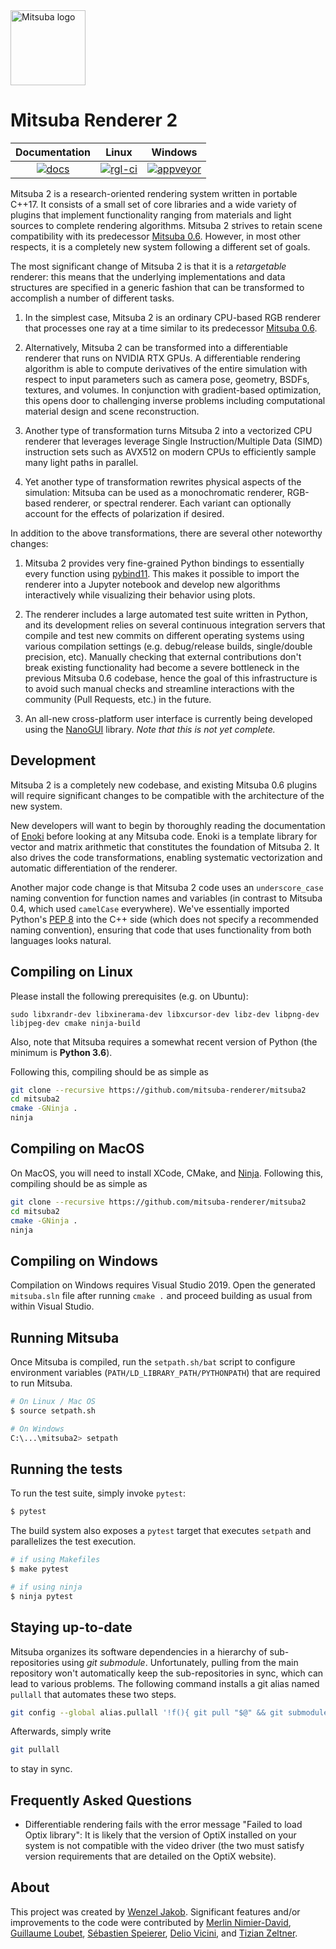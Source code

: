 <img src="https://github.com/mitsuba-renderer/mitsuba2/raw/master/docs/images/logo_plain.png" width="120" height="120" alt="Mitsuba logo">

# Mitsuba Renderer 2

| Documentation   | Linux             | Windows             |
|      :---:      |       :---:       |        :---:        |
| [![docs][1]][2] | [![rgl-ci][3]][4] | [![appveyor][5]][6] |


[1]: https://readthedocs.org/projects/enoki/badge/?version=master
[2]: http://enoki.readthedocs.org/en/master
[3]: https://rgl-ci.epfl.ch/app/rest/builds/buildType(id:Mitsuba2_Build)/statusIcon.svg
[4]: https://rgl-ci.epfl.ch/viewType.html?buildTypeId=Mitsuba2_Build&guest=1
[5]: https://ci.appveyor.com/api/projects/status/eb84mmtvnt8ko8bh/branch/master?svg=true
[6]: https://ci.appveyor.com/project/wjakob/mitsuba2/branch/master

Mitsuba 2 is a research-oriented rendering system written in portable C++17. It
consists of a small set of core libraries and a wide variety of plugins that
implement functionality ranging from materials and light sources to complete
rendering algorithms. Mitsuba 2 strives to retain scene compatibility with its
predecessor [Mitsuba 0.6](https://github.com/mitsuba-renderer/mitsuba).
However, in most other respects, it is a completely new system following a
different set of goals.

The most significant change of Mitsuba 2 is that it is a *retargetable*
renderer: this means that the underlying implementations and data structures
are specified in a generic fashion that can be transformed to accomplish a
number of different tasks.

1. In the simplest case, Mitsuba 2 is an ordinary CPU-based RGB renderer that
   processes one ray at a time similar to its predecessor [Mitsuba
   0.6](https://github.com/mitsuba-renderer/mitsuba).

2. Alternatively, Mitsuba 2 can be transformed into a differentiable renderer
   that runs on NVIDIA RTX GPUs. A differentiable rendering algorithm is able
   to compute derivatives of the entire simulation with respect to input
   parameters such as camera pose, geometry, BSDFs, textures, and volumes. In
   conjunction with gradient-based optimization, this opens door to challenging
   inverse problems including computational material design and scene reconstruction.

3. Another type of transformation turns Mitsuba 2 into a vectorized CPU
   renderer that leverages leverage Single Instruction/Multiple Data (SIMD)
   instruction sets such as AVX512 on modern CPUs to efficiently sample many
   light paths in parallel.

4. Yet another type of transformation rewrites physical aspects of the
   simulation: Mitsuba can be used as a monochromatic renderer, RGB-based
   renderer, or spectral renderer. Each variant can optionally account for the
   effects of polarization if desired.

In addition to the above transformations, there are
several other noteworthy changes:

1. Mitsuba 2 provides very fine-grained Python bindings to essentially every
   function using [pybind11](https://github.com/pybind/pybind11). This makes it
   possible to import the renderer into a Jupyter notebook and develop new
   algorithms interactively while visualizing their behavior using plots.

2. The renderer includes a large automated test suite written in Python, and
   its development relies on several continuous integration servers that
   compile and test new commits on different operating systems using various
   compilation settings (e.g. debug/release builds, single/double precision,
   etc). Manually checking that external contributions don't break existing
   functionality had become a severe bottleneck in the previous Mitsuba 0.6
   codebase, hence the goal of this infrastructure is to avoid such manual
   checks and streamline interactions with the community (Pull Requests, etc.)
   in the future.

3. An all-new cross-platform user interface is currently being developed using
   the [NanoGUI](https://github.com/mitsuba-renderer/nanogui) library. *Note
   that this is not yet complete.*


## Development

Mitsuba 2 is a completely new codebase, and existing Mitsuba 0.6 plugins will
require significant changes to be compatible with the architecture of the new
system.

New developers will want to begin by thoroughly reading the documentation of
[Enoki](https://enoki.readthedocs.io/en/master/index.html) before looking at
any Mitsuba code. Enoki is a template library for vector and matrix arithmetic
that constitutes the foundation of Mitsuba 2. It also drives the code
transformations, enabling systematic vectorization and automatic
differentiation of the renderer.

Another major code change is that Mitsuba 2 code uses an ``underscore_case``
naming convention for function names and variables (in contrast to Mitsuba 0.4,
which used ``camelCase`` everywhere). We've essentially imported Python's [PEP
8](https://www.python.org/dev/peps/pep-0008) into the C++ side (which does not
specify a recommended naming convention), ensuring that code that uses
functionality from both languages looks natural.

## Compiling on Linux

Please install the following prerequisites (e.g. on Ubuntu):

```
sudo libxrandr-dev libxinerama-dev libxcursor-dev libz-dev libpng-dev libjpeg-dev cmake ninja-build
```

Also, note that Mitsuba requires a somewhat recent version of Python (the
minimum is **Python 3.6**).

Following this, compiling should be as simple as

```bash
git clone --recursive https://github.com/mitsuba-renderer/mitsuba2
cd mitsuba2
cmake -GNinja .
ninja
```

## Compiling on MacOS

On MacOS, you will need to install XCode, CMake, and
[Ninja](https://ninja-build.org/). Following this, compiling should be as
simple as

```bash
git clone --recursive https://github.com/mitsuba-renderer/mitsuba2
cd mitsuba2
cmake -GNinja .
ninja
```

## Compiling on Windows

Compilation on Windows requires Visual Studio 2019. Open the generated
``mitsuba.sln`` file after running ``cmake .`` and proceed building as usual
from within Visual Studio.

## Running Mitsuba

Once Mitsuba is compiled, run the ``setpath.sh/bat`` script to configure
environment variables (``PATH/LD_LIBRARY_PATH/PYTHONPATH``) that are
required to run Mitsuba.

```bash
# On Linux / Mac OS
$ source setpath.sh

# On Windows
C:\...\mitsuba2> setpath
```

## Running the tests

To run the test suite, simply invoke ``pytest``:

```bash
$ pytest
```

The build system also exposes a ``pytest`` target that executes ``setpath`` and
parallelizes the test execution.

```bash
# if using Makefiles
$ make pytest

# if using ninja
$ ninja pytest
```

## Staying up-to-date

Mitsuba organizes its software dependencies in a hierarchy of sub-repositories
using *git submodule*. Unfortunately, pulling from the main repository won't
automatically keep the sub-repositories in sync, which can lead to various
problems. The following command installs a git alias named ``pullall`` that
automates these two steps.

```bash
git config --global alias.pullall '!f(){ git pull "$@" && git submodule update --init --recursive; }; f'
```

Afterwards, simply write
```bash
git pullall
```
to stay in sync.

## Frequently Asked Questions

- Differentiable rendering fails with the error message "Failed to load Optix library":
It is likely that the version of OptiX installed on your system is not compatible with the video
driver (the two must satisfy version requirements that are detailed on the OptiX website).

## About

This project was created by [Wenzel Jakob](http://rgl.epfl.ch/people/wjakob).
Significant features and/or improvements to the code were contributed by
[Merlin Nimier-David](https://merlin.nimierdavid.fr/),
[Guillaume Loubet](https://maverick.inria.fr/Membres/Guillaume.Loubet/),
[Sébastien Speierer](https://github.com/Speierers),
[Delio Vicini](https://dvicini.github.io/),
and [Tizian Zeltner](https://tizianzeltner.com/).
